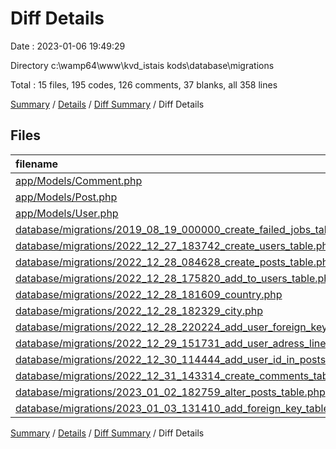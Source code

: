 # Diff Details

Date : 2023-01-06 19:49:29

Directory c:\\wamp64\\www\\kvd_istais kods\\database\\migrations

Total : 15 files,  195 codes, 126 comments, 37 blanks, all 358 lines

[Summary](results.md) / [Details](details.md) / [Diff Summary](diff.md) / Diff Details

## Files
| filename | language | code | comment | blank | total |
| :--- | :--- | ---: | ---: | ---: | ---: |
| [app/Models/Comment.php](/app/Models/Comment.php) | PHP | -24 | 0 | -6 | -30 |
| [app/Models/Post.php](/app/Models/Post.php) | PHP | -14 | -2 | -4 | -20 |
| [app/Models/User.php](/app/Models/User.php) | PHP | -11 | 0 | -4 | -15 |
| [database/migrations/2019_08_19_000000_create_failed_jobs_table.php](/database/migrations/2019_08_19_000000_create_failed_jobs_table.php) | PHP | 24 | 10 | 4 | 38 |
| [database/migrations/2022_12_27_183742_create_users_table.php](/database/migrations/2022_12_27_183742_create_users_table.php) | PHP | 22 | 10 | 4 | 36 |
| [database/migrations/2022_12_28_084628_create_posts_table.php](/database/migrations/2022_12_28_084628_create_posts_table.php) | PHP | 23 | 10 | 3 | 36 |
| [database/migrations/2022_12_28_175820_add_to_users_table.php](/database/migrations/2022_12_28_175820_add_to_users_table.php) | PHP | 20 | 11 | 4 | 35 |
| [database/migrations/2022_12_28_181609_country.php](/database/migrations/2022_12_28_181609_country.php) | PHP | 18 | 11 | 4 | 33 |
| [database/migrations/2022_12_28_182329_city.php](/database/migrations/2022_12_28_182329_city.php) | PHP | 20 | 11 | 4 | 35 |
| [database/migrations/2022_12_28_220224_add_user_foreign_key.php](/database/migrations/2022_12_28_220224_add_user_foreign_key.php) | PHP | 18 | 11 | 4 | 33 |
| [database/migrations/2022_12_29_151731_add_user_adress_line.php](/database/migrations/2022_12_29_151731_add_user_adress_line.php) | PHP | 18 | 11 | 4 | 33 |
| [database/migrations/2022_12_30_114444_add_user_id_in_posts_table.php](/database/migrations/2022_12_30_114444_add_user_id_in_posts_table.php) | PHP | 21 | 11 | 4 | 36 |
| [database/migrations/2022_12_31_143314_create_comments_table.php](/database/migrations/2022_12_31_143314_create_comments_table.php) | PHP | 24 | 10 | 6 | 40 |
| [database/migrations/2023_01_02_182759_alter_posts_table.php](/database/migrations/2023_01_02_182759_alter_posts_table.php) | PHP | 16 | 11 | 4 | 31 |
| [database/migrations/2023_01_03_131410_add_foreign_key_table.php](/database/migrations/2023_01_03_131410_add_foreign_key_table.php) | PHP | 20 | 11 | 6 | 37 |

[Summary](results.md) / [Details](details.md) / [Diff Summary](diff.md) / Diff Details